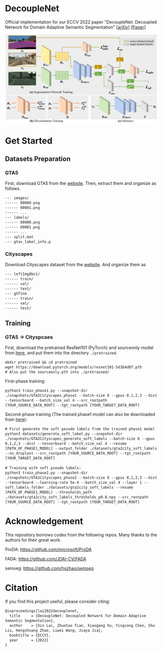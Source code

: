 # DecoupleNet
Official implementation for our ECCV 2022 paper "DecoupleNet: Decoupled Network for Domain Adaptive Semantic Segmentation" [[arXiv](https://arxiv.org/pdf/2207.09988.pdf)] [[Paper](https://www.ecva.net/papers/eccv_2022/papers_ECCV/papers/136930362.pdf)]

<div align="center">
  <img src="figs/fig.png"/>
</div>

# Get Started

## Datasets Preparation

### GTA5
First, download GTA5 from the [website](https://download.visinf.tu-darmstadt.de/data/from_games/). Then, extract them and organize as follows.
```
--- images/
------ 00000.png
------ 00001.png
------ ...
--- labels/
------ 00000.png
------ 00001.png
------ ...
--- split.mat
--- gtav_label_info.p
```

### Cityscapes

Download Cityscapes dataset from the [website](https://www.cityscapes-dataset.com/). And organize them as 
```
--- leftImg8bit/
------ train/
------ val/
------ test/
--- gtFine
------ train/
------ val/
------ test/
```

## Training

### GTA5 -> Cityspcaes
First, download the pretrained ResNet101 (PyTorch) and sourceonly model from [here](https://mycuhk-my.sharepoint.com/:u:/g/personal/1155154502_link_cuhk_edu_hk/EVowKrywcUVJhK0tbO_ebxQBv83FCISbGW_2fTeCWiFvGA), and put them into the directory `./pretrained`.
```
mkdir pretrained && cd pretrained
wget https://download.pytorch.org/models/resnet101-5d3b4d8f.pth
# Also put the sourceonly.pth into ./pretrained/
```

First-phase training:
```
python3 train_phase1.py --snapshot-dir ./snapshots/GTA2Cityscapes_phase1 --batch-size 8 --gpus 0,1,2,3 --dist --tensorboard --batch_size_val 4 --src_rootpath [YOUR_SOURCE_DATA_ROOT] --tgt_rootpath [YOUR_TARGET_DATA_ROOT]
```

Second-phase training (The trained phase1 model can also be downloaded from [here](https://mycuhk-my.sharepoint.com/:f:/g/personal/1155154502_link_cuhk_edu_hk/EmhCkQ_lJ1FLr9Dj2QopYHkB4gyXPOC2BUzjmw4jGq6FSQ?e=m8XPfC)):
```
# First generate the soft pesudo labels from the trained phase1 model
python3 datasets/generate_soft_label.py --snapshot-dir ./snapshots/GTA2Cityscapes_generate_soft_labels --batch-size 8 --gpus 0,1,2,3 --dist --tensorboard --batch_size_val 4 --resume [PATH_OF_PHASE1_MODEL] --output_folder ./datasets/gta2city_soft_labels --no_droplast --src_rootpath [YOUR_SOURCE_DATA_ROOT] --tgt_rootpath [YOUR_TARGET_DATA_ROOT]

# Training with soft pseudo labels:
python3 train_phase2.py --snapshot-dir ./snapshots/GTA2Cityscapes_phase2 --batch-size 8 --gpus 0,1,2,3 --dist --tensorboard --learning-rate 5e-4 --batch_size_val 4 --layer 1 --soft_labels_folder ./datasets/gta2city_soft_labels --resume [PATH_OF_PHASE1_MODEL] --thresholds_path ./datasets/gta2city_soft_labels_thresholds_p0.8.npy --src_rootpath [YOUR_SOURCE_DATA_ROOT] --tgt_rootpath [YOUR_TARGET_DATA_ROOT]
```

# Acknowledgement
This repository borrows codes from the following repos. Many thanks to the authors for their great work.

ProDA: https://github.com/microsoft/ProDA

FADA: https://github.com/JDAI-CV/FADA

semseg: https://github.com/hszhao/semseg

# Citation
If you find this project useful, please consider citing:

```
@inproceedings{lai2022decouplenet,
  title     = {DecoupleNet: Decoupled Network for Domain Adaptive Semantic Segmentation},
  author    = {Xin Lai, Zhuotao Tian, Xiaogang Xu, Yingcong Chen, Shu Liu, Hengshuang Zhao, Liwei Wang, Jiaya Jia},
  booktitle = {ECCV},
  year      = {2022}
}
```